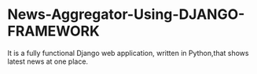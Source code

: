 # News-Aggregator-Using-DJANGO-FRAMEWORK
It is a fully functional Django web application, written in Python,that shows latest news at one place.
